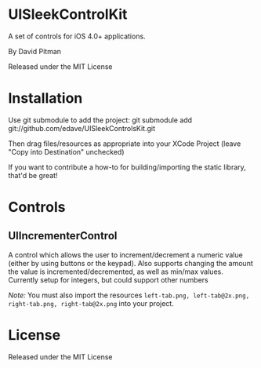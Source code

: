 # UISleekControlKit

A set of controls for iOS 4.0+ applications.

By David Pitman

Released under the MIT License

# Installation

Use git submodule to add the project:
	git submodule add git://github.com/edave/UISleekControlsKit.git
	
Then drag files/resources as appropriate into your XCode Project (leave "Copy into Destination" unchecked)

If you want to contribute a how-to for building/importing the static library, that'd be great!

# Controls

## UIIncrementerControl

A control which allows the user to increment/decrement a numeric value (either by using buttons or the keypad). Also supports changing the amount the value is incremented/decremented, as well as min/max values. Currently setup for integers, but could support other numbers

*Note:* You must also import the resources `left-tab.png, left-tab@2x.png, right-tab.png, right-tab@2x.png` into your project.

# License

Released under the MIT License
